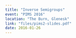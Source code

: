 ```yaml
---
title: "Inverse Semigroups"
event: "PIMS 2016"
location: "The Burn, Glenesk"
link: "files/pims2-slides.pdf"
date: 2016-01-26
---
```

